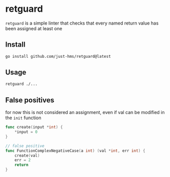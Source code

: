 # retguard

`retguard` is a simple linter that checks that every named return value has been assigned at least one


## Install

```bash
go install github.com/just-hms/retguard@latest
```

## Usage

```bash
retguard ./...
```

## False positives

for now this is not considered an assignment, even if val can be modified in the `init` function

```go
func create(input *int) {
	*input = 0
}

// false positive
func FunctionComplexNegativeCase(a int) (val *int, err int) {
	create(val)
	err = 2
	return
}
```
